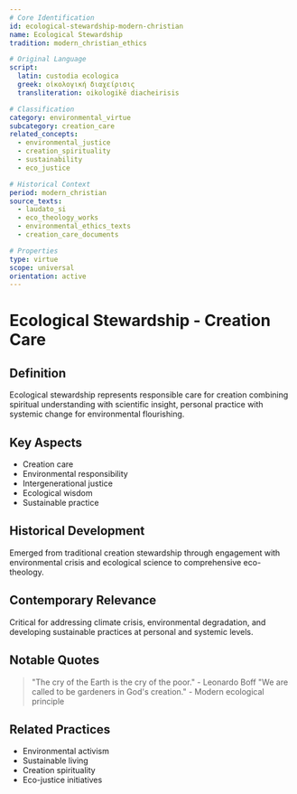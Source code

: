 ```yaml
---
# Core Identification
id: ecological-stewardship-modern-christian
name: Ecological Stewardship
tradition: modern_christian_ethics

# Original Language
script:
  latin: custodia ecologica
  greek: οἰκολογική διαχείρισις
  transliteration: oikologikē diacheirisis

# Classification
category: environmental_virtue
subcategory: creation_care
related_concepts:
  - environmental_justice
  - creation_spirituality
  - sustainability
  - eco_justice

# Historical Context
period: modern_christian
source_texts:
  - laudato_si
  - eco_theology_works
  - environmental_ethics_texts
  - creation_care_documents

# Properties
type: virtue
scope: universal
orientation: active
---
```


# Ecological Stewardship - Creation Care

## Definition
Ecological stewardship represents responsible care for creation combining spiritual understanding with scientific insight, personal practice with systemic change for environmental flourishing.

## Key Aspects
- Creation care
- Environmental responsibility
- Intergenerational justice
- Ecological wisdom
- Sustainable practice

## Historical Development
Emerged from traditional creation stewardship through engagement with environmental crisis and ecological science to comprehensive eco-theology.

## Contemporary Relevance
Critical for addressing climate crisis, environmental degradation, and developing sustainable practices at personal and systemic levels.

## Notable Quotes
> "The cry of the Earth is the cry of the poor." - Leonardo Boff
> "We are called to be gardeners in God's creation." - Modern ecological principle

## Related Practices
- Environmental activism
- Sustainable living
- Creation spirituality
- Eco-justice initiatives